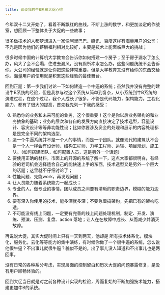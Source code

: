 ```yaml
---
title: 谈谈我的牛B系统大促心得
---
```


今年双十二又开始了，看着不断飘红的曲线，不断上涨的数字，和更加淡定的作战室，想回顾一下整体关于大促的一些故事；

很多做技术的人都梦想进入一家像阿里巴巴、腾讯、百度这样有海量用户的公司；不光是因为他们的薪酬福利相对比较好，主要是技术上能面临巨大的挑战；

很多时候中国的计算机大学教育会告诉你如何搭建一个房子；至于房子漏水了怎么办，风大了会不会塌，住进去漏风，没有厕所冲水怎么办，这些问题统统不会告诉你。大公司的经验就是让你把这些非常重要，但是大学教育又没有给你的东西交给你。海量用户的使用就是积累这些经验的最佳舞台。

回到正题：第一步我们讨论一下如何建造一个牛逼的系统；虽然我并没有完整的建设牛B系统的经验，但是我参与过这个系统从简单到复杂，从小系统到牛B系统的演进过程，在这个过程，我个人成长了很多，不管是代码能力，架构能力，工程化能力，都有了很大的提高，首先我先列一下我的感受：

0. 熟悉你的业务和未来可能的业务，这个很重要！这个是你以后业务架构的和业务抽象的基础；业务的层次和各自的发展方向直接决定了技术选型，容量设计、容灾设计等等非功能性设；比如你要涉及资金的处理和展示的内容处理都是是完全不同的架构选型。
1. 造一个牛逼系统并不是一个人的事情，而是一个团队。就像现代的建筑队不会是一个人一样会有设计师、结构工程师、力学工程师、运输、项目规划、施工队。（如何搭建团队，如何配置人员，这是另外一个话题）
2. 要使用正确的材料，市面上的开源的系统了解一下，这点大家都很明白，有经验的老司机会选择适合自己的能快速上手的东西，技术选型又是另外一个巨大的话题；这里就不仔细讨论了；
3. 性能问题、先能work，再发现问题；
4. 让人员能力随着系统能力一起成长；
5. 专业的人，做专业的事情，团队成员之间要有清晰的职责边界，模糊的能力边界。
6. 要有深入你使用的技术，能多深就多深；不要急着搞架构，先把已有的架构吃透。
7. 不可能没有线上问题，一定要有完善的线上问题处理机制，制定、开发、演练、预演、压测、复盘、action 落地；让人在在故障中成长、从而减少并消灭故障。

再说说大促，其实大促时间上只有一天到两天，他却是 所有技术体系化，模块化，服务化，云化等等能力的集中演练，有时候你做了一个很牛逼的系统，怎么说他很牛逼？不出事儿就很牛逼？貌似不是的，出了事儿没人知道和不出事儿也是两回事。

没有日常的各种系分考虑，实现层面的控制留白和历次大促的问题暴露修复，是没有用户顺畅体验的。

回到大促当日就是对之前各种设计实现的检验，周而复始的不断加强技术能力，搭建更加牛B的系统。
